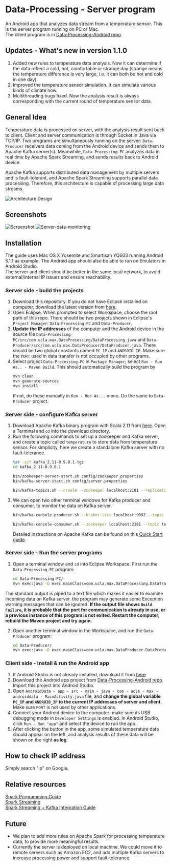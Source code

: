# Data-Processing - Server program
An Android app that analyzes data stream from a temperature sensor. This is the server program running on PC or Mac.  
The client program is in [Data-Processing-Android repo](https://github.com/maxwyb/Data-Processing-Android).


## Updates - What's new in version 1.1.0
1. Added new rules to temperature data analysis. Now it can determine if the data reflect a cold, hot, comfortable or strange day (strange means the temperature difference is very large, i.e. it can both be hot and cold in one day).
2. Improved the temperature sensor simulation. It can simulate various kinds of climate now.
3. Multithreading bugs fixed. Now the analysis result is always corresponding with the current round of temperature sensor data.


## General Idea
Temperature data is processed on server, with the analysis result sent back to client. Client and server communication is through Socket in Java via TCP/IP. Two programs are simultaneously running on the server: `Data-Producer` receivers data coming from the Android device and sends them to Apache Kafka server(s). Meanwhile, `Data-Processing-PC` analyzes data in real time by Apache Spark Streaming, and sends results back to Android device.  

Apache Kafka supports distributed data management by multiple servers and is fault-tolerant, and Apache Spark Streaming supports parallel data processing. Therefore, this architecture is capable of processing large data streams.  

![Architecture Design](Images/architecture-design.png "Architecture Design")

## Screenshots

![Screenshot](Images/screenshot.png "Screenshot")
![Server-data-monitoring](Images/server-data-monitoring.png "Server-data-monitoring")

## Installation
The guide uses Mac OS X Yosemite and Smartisan YQ603 running Android 5.1.1 as example. The Android app should also be able to run on Emulators in Android Studio.  
The server and client should be better in the same local network, to avoid external/internal IP issues and ensure reachability.  

### Server side - build the projects
1. Download this repository. If you do not have Eclipse installed on computer, download the latest version from [here](https://eclipse.org/downloads/).
2. Open Eclipse. When prompted to select Workspace, choose the root path of this repo. There should be two projects shown in Eclipse's `Project Manager`: `Data-Processing-PC` and `Data-Producer`.
3. **Update the IP addresses** of the computer and the Android device in the source file `Data-Processing-PC/src/com.ucla.max.DataProcessing/DataProcessing.java` and `Data-Producer/src/com.ucla.max.DataProducer/DataProducer.java`. There should be two global constants named `PC_IP` and `ANDROID_IP`. Make sure the `PORT` used in data transfer is not occupied by other programs.
4. Select project `Data-Processing-PC` in `Package Manager`; select `Run - Run As.. - Maven Build`. This should automatically build the program by
	```bash
	mvn clean
	mvn generate-sources
	mvn install
	```
	If not, do these manually in `Run - Run As...` menu. Do the same to `Data-Producer` project.

### Server side - configure Kafka server
1. Download Apache Kafka binary program with Scala 2.11 from [here](https://www.apache.org/dyn/closer.cgi?path=/kafka/0.9.0.1/kafka_2.11-0.9.0.1.tgz). Open a Terminal and `cd` into the download directory.
2. Run the following commands to set up a zookeeper and Kafka server, and create a topic called `temperature` to store data from temperature sensor. For simplicity, here we create a standalone Kafka server with no fault-tolerance.
	```bash
	tar -xzf kafka_2.11-0.9.0.1.tgz
	cd kafka_2.11-0.9.0.1

	bin/zookeeper-server-start.sh config/zookeeper.properties
	bin/kafka-server-start.sh config/server.properties

	bin/kafka-topics.sh --create --zookeeper localhost:2181 --replication-factor 1 --partitions 1 --topic temperature
	```
3. We can open two other terminal windows for Kafka producer and consumer, to monitor the data on Kafka server.
	```bash
	bin/kafka-console-producer.sh --broker-list localhost:9092 --topic temperature

	bin/kafka-console-consumer.sh --zookeeper localhost:2181 --topic temperature --from-beginning
	```
	Detailed instructions on Apache Kafka can be found on this [Quick Start guide](http://kafka.apache.org/documentation.html#quickstart).

### Server side - Run the server programs
1. Open a terminal window and `cd` into Eclipse Workspace. First run the `Data-Processing-PC` program:
	```bash
	cd Data-Processing-PC/
	mvn exec:java -D exec.mainClass=com.ucla.max.DataProcessing.DataTransfer > ~/Desktop/DataProcessing-output.txt
	```
The standard output is piped to a text file which makes it easier to examine incoming data on Kafka server. the program may generate some Exception warning messages that can be ignored. **If the output file shows `Build Failure`, it is probable that the port for communication is already in use, or a previous instance of this program is not exited. Restart the computer, rebuild the Maven project and try again.**  

2. Open another terminal window in the Workspace, and run the `Data-Producer` program:
	```bash
	cd Data-Producer/
	mvn exec:java -D exec.mainClass=com.ucla.max.DataProducer.DataProducer
	```

### Client side - Install & run the Android app
1. If Android Studio is not already installed, download it from [here](http://developer.android.com/tools/studio/index.html).
2. Download the Android app project from [Data-Processing-Android repo](https://github.com/maxwyb/Data-Processing-Android). Import this project into Android Studio.
3. Open `AndroidData - app - src - main - java - com - ucla - max - androiddata - MainActivity.java` file, and **change the global variable `PC_IP` and `ANDROID_IP` to the current IP addresses of server and client**. Make sure `PORT` is not used by other applications.
4. Connect your Android device to the computer; make sure its USB debugging mode in `Developer Settings` is enabled. In Android Studio, click `Run - Run "app"` and select the device to run the app.
5. After clicking the button in the app, some simulated temperature data should appear on the left, and analysis results of these data will be shown on the right **as log**.


## How to check IP address
Simply search "ip" on Google.


## Relative resources
[Spark Programming Guide](http://spark.apache.org/docs/latest/programming-guide.html)  
[Spark Streaming](http://spark.apache.org/docs/latest/streaming-programming-guide.html)  
[Spark Streaming + Kafka Integration Guide](http://spark.apache.org/docs/latest/streaming-kafka-integration.html)  


## Future
- We plan to add more rules on Apache Spark for processing temperature data, to provide more meaningful results.  
- Currently the server is deployed on local machine. We could move it to remote servers such as Amazon EC2, and add multiple Kafka servers to increase processing power and support fault-tolerance. 
  	